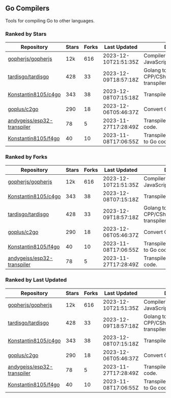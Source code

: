 ## Go Compilers

Tools for compiling Go to other languages.

### Ranked by Stars

| Repository | Stars | Forks | Last Updated | Description | 
|------------|-------|-------|--------------|-------------|
| [gopherjs/gopherjs](https://github.com/gopherjs/gopherjs) | 12k | 616 | 2023-12-10T21:51:35Z |  Compiler from Go to JavaScript. |
| [tardisgo/tardisgo](https://github.com/tardisgo/tardisgo) | 428 | 33 | 2023-12-09T18:57:18Z |  Golang to Haxe to CPP/CSharp/Java/JavaScript transpiler. |
| [Konstantin8105/c4go](https://github.com/Konstantin8105/c4go) | 343 | 38 | 2023-12-08T07:15:18Z |  Transpile C code to Go code. |
| [goplus/c2go](https://github.com/goplus/c2go) | 290 | 18 | 2023-12-06T05:46:37Z |  Convert C code to Go code. |
| [andygeiss/esp32-transpiler](https://github.com/andygeiss/esp32-transpiler) | 78 | 5 | 2023-11-27T17:28:49Z |  Transpile Go into Arduino code. |
| [Konstantin8105/f4go](https://github.com/Konstantin8105/f4go) | 40 | 10 | 2023-11-08T17:06:55Z |  Transpile FORTRAN 77 code to Go code. |

### Ranked by Forks

| Repository | Stars | Forks | Last Updated | Description | 
|------------|-------|-------|--------------|-------------|
| [gopherjs/gopherjs](https://github.com/gopherjs/gopherjs) | 12k | 616 | 2023-12-10T21:51:35Z |  Compiler from Go to JavaScript. |
| [Konstantin8105/c4go](https://github.com/Konstantin8105/c4go) | 343 | 38 | 2023-12-08T07:15:18Z |  Transpile C code to Go code. |
| [tardisgo/tardisgo](https://github.com/tardisgo/tardisgo) | 428 | 33 | 2023-12-09T18:57:18Z |  Golang to Haxe to CPP/CSharp/Java/JavaScript transpiler. |
| [goplus/c2go](https://github.com/goplus/c2go) | 290 | 18 | 2023-12-06T05:46:37Z |  Convert C code to Go code. |
| [Konstantin8105/f4go](https://github.com/Konstantin8105/f4go) | 40 | 10 | 2023-11-08T17:06:55Z |  Transpile FORTRAN 77 code to Go code. |
| [andygeiss/esp32-transpiler](https://github.com/andygeiss/esp32-transpiler) | 78 | 5 | 2023-11-27T17:28:49Z |  Transpile Go into Arduino code. |

### Ranked by Last Updated

| Repository | Stars | Forks | Last Updated | Description | 
|------------|-------|-------|--------------|-------------|
| [gopherjs/gopherjs](https://github.com/gopherjs/gopherjs) | 12k | 616 | 2023-12-10T21:51:35Z |  Compiler from Go to JavaScript. |
| [tardisgo/tardisgo](https://github.com/tardisgo/tardisgo) | 428 | 33 | 2023-12-09T18:57:18Z |  Golang to Haxe to CPP/CSharp/Java/JavaScript transpiler. |
| [Konstantin8105/c4go](https://github.com/Konstantin8105/c4go) | 343 | 38 | 2023-12-08T07:15:18Z |  Transpile C code to Go code. |
| [goplus/c2go](https://github.com/goplus/c2go) | 290 | 18 | 2023-12-06T05:46:37Z |  Convert C code to Go code. |
| [andygeiss/esp32-transpiler](https://github.com/andygeiss/esp32-transpiler) | 78 | 5 | 2023-11-27T17:28:49Z |  Transpile Go into Arduino code. |
| [Konstantin8105/f4go](https://github.com/Konstantin8105/f4go) | 40 | 10 | 2023-11-08T17:06:55Z |  Transpile FORTRAN 77 code to Go code. |

